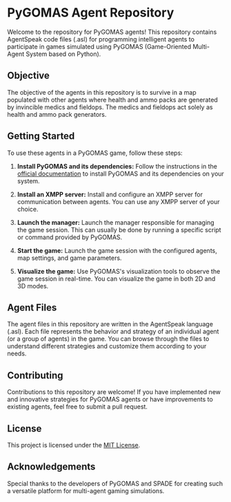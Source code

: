 # PyGOMAS Agent Repository

Welcome to the repository for PyGOMAS agents! This repository contains AgentSpeak code files (.asl) for programming intelligent agents to participate in games simulated using PyGOMAS (Game-Oriented Multi-Agent System based on Python).

## Objective

The objective of the agents in this repository is to survive in a map populated with other agents where health and ammo packs are generated by invincible medics and fieldops. The medics and fieldops act solely as health and ammo pack generators.

## Getting Started

To use these agents in a PyGOMAS game, follow these steps:

1. **Install PyGOMAS and its dependencies:** Follow the instructions in the [official documentation](https://github.com/javipalanca/pygomas) to install PyGOMAS and its dependencies on your system.

2. **Install an XMPP server:** Install and configure an XMPP server for communication between agents. You can use any XMPP server of your choice.

3. **Launch the manager:** Launch the manager responsible for managing the game session. This can usually be done by running a specific script or command provided by PyGOMAS.

4. **Start the game:** Launch the game session with the configured agents, map settings, and game parameters.

5. **Visualize the game:** Use PyGOMAS's visualization tools to observe the game session in real-time. You can visualize the game in both 2D and 3D modes.

## Agent Files

The agent files in this repository are written in the AgentSpeak language (.asl). Each file represents the behavior and strategy of an individual agent (or a group of agents) in the game. You can browse through the files to understand different strategies and customize them according to your needs.

## Contributing

Contributions to this repository are welcome! If you have implemented new and innovative strategies for PyGOMAS agents or have improvements to existing agents, feel free to submit a pull request.

## License

This project is licensed under the [MIT License](https://opensource.org/license/mit).

## Acknowledgements

Special thanks to the developers of PyGOMAS and SPADE for creating such a versatile platform for multi-agent gaming simulations.
